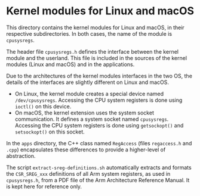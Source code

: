 # Kernel modules for Linux and macOS

This directory contains the kernel modules for Linux and macOS, in their respective subdirectories.
In both cases, the name of the module is `cpusysregs`.

The header file `cpusysregs.h` defines the interface between the kernel module and the userland.
This file is included in the sources of the kernel modules (Linux and macOS) and in the applications.

Due to the architectures of the kernel modules interfaces in the two OS, the details of the interfaces
are slightly different on Linux and macOS.

- On Linux, the kernel module creates a special device named `/dev/cpusysregs`. Accessing the CPU
  system registers is done using `ioctl()` on this device.
- On macOS, the kernel extension uses the system socket communication. It defines a system socket
  named `cpusysregs`. Accessing the CPU system registers is done using `getsockopt()` and `setsockopt()`
  on this socket.

In the `apps` directory, the C++ class named `RegAccess` (files `regaccess.h` and `.cpp`)
encapsulates these differences to provide a higher-level of abstraction.

The script `extract-sreg-definitions.sh` automatically extracts and formats the `CSR_SREG_xxx`
definitions of all Arm system registers, as used in `cpusysregs.h`, from a PDF file of the
Arm Architecture Reference Manual. It is kept here for reference only.
